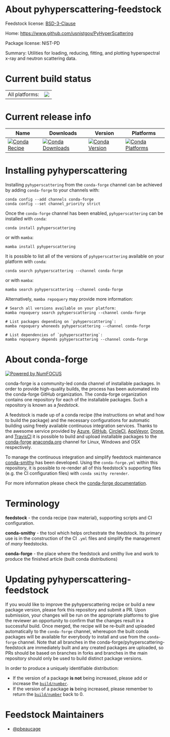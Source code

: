 About pyhyperscattering-feedstock
=================================

Feedstock license: [BSD-3-Clause](https://github.com/conda-forge/pyhyperscattering-feedstock/blob/main/LICENSE.txt)

Home: https://www.github.com/usnistgov/PyHyperScattering

Package license: NIST-PD

Summary: Utilities for loading, reducing, fitting, and plotting hyperspectral x-ray and neutron scattering data.

Current build status
====================


<table><tr><td>All platforms:</td>
    <td>
      <a href="https://dev.azure.com/conda-forge/feedstock-builds/_build/latest?definitionId=23314&branchName=main">
        <img src="https://dev.azure.com/conda-forge/feedstock-builds/_apis/build/status/pyhyperscattering-feedstock?branchName=main">
      </a>
    </td>
  </tr>
</table>

Current release info
====================

| Name | Downloads | Version | Platforms |
| --- | --- | --- | --- |
| [![Conda Recipe](https://img.shields.io/badge/recipe-pyhyperscattering-green.svg)](https://anaconda.org/conda-forge/pyhyperscattering) | [![Conda Downloads](https://img.shields.io/conda/dn/conda-forge/pyhyperscattering.svg)](https://anaconda.org/conda-forge/pyhyperscattering) | [![Conda Version](https://img.shields.io/conda/vn/conda-forge/pyhyperscattering.svg)](https://anaconda.org/conda-forge/pyhyperscattering) | [![Conda Platforms](https://img.shields.io/conda/pn/conda-forge/pyhyperscattering.svg)](https://anaconda.org/conda-forge/pyhyperscattering) |

Installing pyhyperscattering
============================

Installing `pyhyperscattering` from the `conda-forge` channel can be achieved by adding `conda-forge` to your channels with:

```
conda config --add channels conda-forge
conda config --set channel_priority strict
```

Once the `conda-forge` channel has been enabled, `pyhyperscattering` can be installed with `conda`:

```
conda install pyhyperscattering
```

or with `mamba`:

```
mamba install pyhyperscattering
```

It is possible to list all of the versions of `pyhyperscattering` available on your platform with `conda`:

```
conda search pyhyperscattering --channel conda-forge
```

or with `mamba`:

```
mamba search pyhyperscattering --channel conda-forge
```

Alternatively, `mamba repoquery` may provide more information:

```
# Search all versions available on your platform:
mamba repoquery search pyhyperscattering --channel conda-forge

# List packages depending on `pyhyperscattering`:
mamba repoquery whoneeds pyhyperscattering --channel conda-forge

# List dependencies of `pyhyperscattering`:
mamba repoquery depends pyhyperscattering --channel conda-forge
```


About conda-forge
=================

[![Powered by
NumFOCUS](https://img.shields.io/badge/powered%20by-NumFOCUS-orange.svg?style=flat&colorA=E1523D&colorB=007D8A)](https://numfocus.org)

conda-forge is a community-led conda channel of installable packages.
In order to provide high-quality builds, the process has been automated into the
conda-forge GitHub organization. The conda-forge organization contains one repository
for each of the installable packages. Such a repository is known as a *feedstock*.

A feedstock is made up of a conda recipe (the instructions on what and how to build
the package) and the necessary configurations for automatic building using freely
available continuous integration services. Thanks to the awesome service provided by
[Azure](https://azure.microsoft.com/en-us/services/devops/), [GitHub](https://github.com/),
[CircleCI](https://circleci.com/), [AppVeyor](https://www.appveyor.com/),
[Drone](https://cloud.drone.io/welcome), and [TravisCI](https://travis-ci.com/)
it is possible to build and upload installable packages to the
[conda-forge](https://anaconda.org/conda-forge) [anaconda.org](https://anaconda.org/)
channel for Linux, Windows and OSX respectively.

To manage the continuous integration and simplify feedstock maintenance
[conda-smithy](https://github.com/conda-forge/conda-smithy) has been developed.
Using the ``conda-forge.yml`` within this repository, it is possible to re-render all of
this feedstock's supporting files (e.g. the CI configuration files) with ``conda smithy rerender``.

For more information please check the [conda-forge documentation](https://conda-forge.org/docs/).

Terminology
===========

**feedstock** - the conda recipe (raw material), supporting scripts and CI configuration.

**conda-smithy** - the tool which helps orchestrate the feedstock.
                   Its primary use is in the construction of the CI ``.yml`` files
                   and simplify the management of *many* feedstocks.

**conda-forge** - the place where the feedstock and smithy live and work to
                  produce the finished article (built conda distributions)


Updating pyhyperscattering-feedstock
====================================

If you would like to improve the pyhyperscattering recipe or build a new
package version, please fork this repository and submit a PR. Upon submission,
your changes will be run on the appropriate platforms to give the reviewer an
opportunity to confirm that the changes result in a successful build. Once
merged, the recipe will be re-built and uploaded automatically to the
`conda-forge` channel, whereupon the built conda packages will be available for
everybody to install and use from the `conda-forge` channel.
Note that all branches in the conda-forge/pyhyperscattering-feedstock are
immediately built and any created packages are uploaded, so PRs should be based
on branches in forks and branches in the main repository should only be used to
build distinct package versions.

In order to produce a uniquely identifiable distribution:
 * If the version of a package **is not** being increased, please add or increase
   the [``build/number``](https://docs.conda.io/projects/conda-build/en/latest/resources/define-metadata.html#build-number-and-string).
 * If the version of a package **is** being increased, please remember to return
   the [``build/number``](https://docs.conda.io/projects/conda-build/en/latest/resources/define-metadata.html#build-number-and-string)
   back to 0.

Feedstock Maintainers
=====================

* [@pbeaucage](https://github.com/pbeaucage/)

